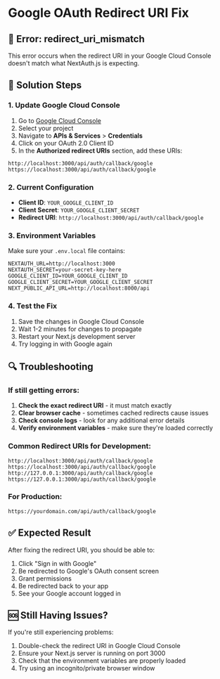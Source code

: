 # Google OAuth Redirect URI Fix

## 🚨 **Error: redirect_uri_mismatch**

This error occurs when the redirect URI in your Google Cloud Console doesn't match what NextAuth.js is expecting.

## 🔧 **Solution Steps**

### **1. Update Google Cloud Console**

1. Go to [Google Cloud Console](https://console.cloud.google.com/)
2. Select your project
3. Navigate to **APIs & Services** > **Credentials**
4. Click on your OAuth 2.0 Client ID
5. In the **Authorized redirect URIs** section, add these URIs:

```
http://localhost:3000/api/auth/callback/google
https://localhost:3000/api/auth/callback/google
```

### **2. Current Configuration**

- **Client ID**: `YOUR_GOOGLE_CLIENT_ID`
- **Client Secret**: `YOUR_GOOGLE_CLIENT_SECRET`
- **Redirect URI**: `http://localhost:3000/api/auth/callback/google`

### **3. Environment Variables**

Make sure your `.env.local` file contains:

```env
NEXTAUTH_URL=http://localhost:3000
NEXTAUTH_SECRET=your-secret-key-here
GOOGLE_CLIENT_ID=YOUR_GOOGLE_CLIENT_ID
GOOGLE_CLIENT_SECRET=YOUR_GOOGLE_CLIENT_SECRET
NEXT_PUBLIC_API_URL=http://localhost:8000/api
```

### **4. Test the Fix**

1. Save the changes in Google Cloud Console
2. Wait 1-2 minutes for changes to propagate
3. Restart your Next.js development server
4. Try logging in with Google again

## 🔍 **Troubleshooting**

### **If still getting errors:**

1. **Check the exact redirect URI** - it must match exactly
2. **Clear browser cache** - sometimes cached redirects cause issues
3. **Check console logs** - look for any additional error details
4. **Verify environment variables** - make sure they're loaded correctly

### **Common Redirect URIs for Development:**

```
http://localhost:3000/api/auth/callback/google
https://localhost:3000/api/auth/callback/google
http://127.0.0.1:3000/api/auth/callback/google
https://127.0.0.1:3000/api/auth/callback/google
```

### **For Production:**

```
https://yourdomain.com/api/auth/callback/google
```

## ✅ **Expected Result**

After fixing the redirect URI, you should be able to:
1. Click "Sign in with Google"
2. Be redirected to Google's OAuth consent screen
3. Grant permissions
4. Be redirected back to your app
5. See your Google account logged in

## 🆘 **Still Having Issues?**

If you're still experiencing problems:
1. Double-check the redirect URI in Google Cloud Console
2. Ensure your Next.js server is running on port 3000
3. Check that the environment variables are properly loaded
4. Try using an incognito/private browser window
